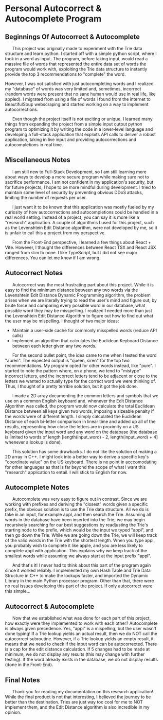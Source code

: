 # Personal Autocorrect & Autocomplete Program

## Beginnings Of Autocorrect & Autocomplete
&nbsp;&nbsp;&nbsp;&nbsp;&nbsp;&nbsp;This project was originally made to experiment with the Trie data structure and learn python.
I started off with a simple python script, where I took in a word as input. The program, before
taking input, would read a massive file of words that represented the entire data set
of words the program would work with, exploiting the Trie data structure to instantly
provide the top 3 recommendations to "complete" the word. 

However, I was not satisfied with just autocompleting words and I realized 
my "database" of words was very limited and, sometimes, incorrect (random words were present 
that no sane human would use in real life, like appled). I migrated from using a file of words 
I found from the internet to BeautifulSoup webscraping and started working on a way to implement
autocorrections. 

&nbsp;&nbsp;&nbsp;&nbsp;&nbsp;&nbsp;Even though the project itself is not exciting or unique, I learned many things from expanding 
the project from a simple input output python program to optimizing it by writing the code 
in a lower-level language and developing a full-stack application that exploits API calls 
to deliver a robust application, taking in live input and providing autocorrections and 
autocompletions in real time. 


## Miscellaneous Notes
&nbsp;&nbsp;&nbsp;&nbsp;&nbsp;&nbsp;I am still new to Full-Stack Development, so I am still learning more 
about ways to develop a more secure program while making sure not to sacrifice performance.
I am not confident in my application's security, but for future projects, I hope to 
be more mindful during development. I tried to maintain some level of security by preventing 
obvious DDoS attacks, limiting the number of requests per user. 

&nbsp;&nbsp;&nbsp;&nbsp;&nbsp;&nbsp;I just want it to be known that this application was mostly fueled by my curiosity of 
how autocorrections and autocompletions could be handled in a real world setting. Instead of a 
project, you can say it is more like a "research" application. A couple of algorithms I 
used for this project, such as the Levenshtein Edit Distance algorithm, were not developed 
by me, so it is unfair to call this a project from my perspective.

&nbsp;&nbsp;&nbsp;&nbsp;&nbsp;&nbsp;From the Front-End perspective, I learned a few things about React + Vite. However, I thought 
the differences between React TSX and React JSX ranged from slim to none. I like TypeScript, 
but I did not see major differences. You can let me know if I am wrong.

## Autocorrect Notes
&nbsp;&nbsp;&nbsp;&nbsp;&nbsp;&nbsp;Autocorrect was the most frustrating part about this project. While it is easy to find the 
minimum distance between any two words via the Levenshtein Edit Distance Dynamic Programming
algorithm, the problem arises when we are literally trying to read the user's mind and figure 
out, by brute force and comparing every possible word in our database, what possible word 
they may be misspelling. I realized I needed more than just the Levenshtein Edit Distance 
Algorithm to figure out how to find out what the user may be mispelling. I thought of two 
major ideas:

- Maintain a user-side cache for commonly misspelled words (reduce API calls)
- Implement an algorithm that calculates the Euclidean Keyboard Distance 
  between each letter given any two words.

&nbsp;&nbsp;&nbsp;&nbsp;&nbsp;&nbsp;For the second bullet point, the idea came to me when I 
tested the word "auren". The expected output is "queen, siren" for the top two recommendations. 
My program opted for other words instead, like "pure". I started to note the pattern where, 
on a phone, we tend to "mistype" incorrect letters, and the incorrect letters tend to be 
adjacent or close to the letters we wanted to actually type for the correct word we were 
thinking of. Thus, I thought of a pretty terrible solution, but it got the job done. 

&nbsp;&nbsp;&nbsp;&nbsp;&nbsp;&nbsp;I made a 2D array documenting the common letters and symbols that
we use on a common English keyboard and, whenever the Edit Distance Algorithm was called, 
the program would now calculate the total Euclidean Distance between all keys given two words, 
imposing a sizeable 
penalty if the words were of different length. I simply calculated the Euclidean Distance of 
each bi-letter comparison in linear time and added up all of the results, representing how 
close the letters are in proximity on a US keyboard given the input word and any word on the 
database (the database is limited to words of length [length(input_word) - 2, 
length(input_word) + 4] whenever a lookup is done).

&nbsp;&nbsp;&nbsp;&nbsp;&nbsp;&nbsp;This solution has some drawbacks. I do not like the 
solution of making a 2D array in C++. I might look into a better way to derive a specific key's 
"coordinate value" on the US keyboard. There is no point in acccomodating for other languages 
as that is far beyond the scope of what I want this "research" application to entail. I will 
stick to English for now.

## Autocomplete Notes
&nbsp;&nbsp;&nbsp;&nbsp;&nbsp;&nbsp;Autocomplete was very easy to figure out in contrast. Since 
we are working with prefixes and deriving the "closest" words given a specific prefix, the 
obvious solution is to use the Trie data structure. All we do is take in an input, for example 
appl, and then search the Trie. Assuming all words in the database have been inserted into the 
Trie, we may begin recursively searching for our best suggestions by readjusting the Trie's 
starting node to the prefix, which would be the input we typed "appl", and then go down the 
Trie. While we are going down the Trie, we will keep track of the valid words in the Trie 
with the shortest length. When you type appl, you probably wish to complete it like apple, and 
you are less likely to complete appl with application. This explains why we keep track of the 
smallest words while assuming we always start at the input prefix "appl". 

&nbsp;&nbsp;&nbsp;&nbsp;&nbsp;&nbsp;And that's it! I never had to think about this part of 
the program again since it worked reliably. I implemented my own Hash Table and Trie Data 
Structure in C++ to make the lookups faster, and imported the Dynamic Library in the main 
Python processor program. Other than that, there were no real issues developing this part of 
the project. If only autocorrect were this simple...

## Autocorrect & Autocomplete 
&nbsp;&nbsp;&nbsp;&nbsp;&nbsp;&nbsp;Now that we established what was done for each part of this 
project, how exactly were they implemented to work with each other? Autocomplete is always given 
precedence. Yes, "appl" is a mispelling, but the user wasn't done typing! If a Trie lookup 
yields an actual result, then we do NOT call the autocorrect subroutine. However, if a Trie 
lookup yields an empty result, it means that we need to check if the input word can be 
autocorrected. There is a cap for the edit distance calculation. If 5 changes had to be 
made at minimum, we do not display any results (this may change with further testing). If 
the word already exists in the database, we do not display results (done in the Front-End).

## Final Notes
&nbsp;&nbsp;&nbsp;&nbsp;&nbsp;&nbsp;Thank you for reading my documentation on this research 
application! While the final product is not that interesting, I believed the journey to be 
better than the destination. Tries are just way too cool for me to NOT implement them, and 
the Edit Distance algorithm is also incredible in my opinion.
